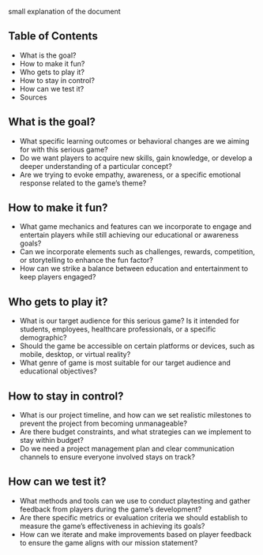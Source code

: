 small explanation of the document

## Table of Contents
* What is the goal?
* How to make it fun?
* Who gets to play it?
* How to stay in control?
* How can we test it?
* Sources

## What is the goal?

* What specific learning outcomes or behavioral changes are we aiming for with this serious game?
* Do we want players to acquire new skills, gain knowledge, or develop a deeper understanding of a particular concept?
* Are we trying to evoke empathy, awareness, or a specific emotional response related to the game’s theme?

## How to make it fun?

* What game mechanics and features can we incorporate to engage and entertain players while still achieving our educational or awareness goals?
* Can we incorporate elements such as challenges, rewards, competition, or storytelling to enhance the fun factor?
* How can we strike a balance between education and entertainment to keep players engaged?

## Who gets to play it?

* What is our target audience for this serious game? Is it intended for students, employees, healthcare professionals, or a specific demographic?
* Should the game be accessible on certain platforms or devices, such as mobile, desktop, or virtual reality?
* What genre of game is most suitable for our target audience and educational objectives?

## How to stay in control?

* What is our project timeline, and how can we set realistic milestones to prevent the project from becoming unmanageable?
* Are there budget constraints, and what strategies can we implement to stay within budget?
* Do we need a project management plan and clear communication channels to ensure everyone involved stays on track?

## How can we test it?

* What methods and tools can we use to conduct playtesting and gather feedback from players during the game’s development?
* Are there specific metrics or evaluation criteria we should establish to measure the game’s effectiveness in achieving its goals?
* How can we iterate and make improvements based on player feedback to ensure the game aligns with our mission statement?
